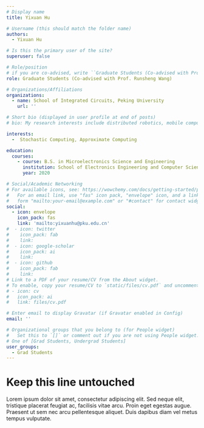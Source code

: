 ```yaml
---
# Display name
title: Yixuan Hu

# Username (this should match the folder name)
authors:
  - Yixuan Hu

# Is this the primary user of the site?
superuser: false

# Role/position
# if you are co-advised, write ``Graduate Students (Co-advised with Prof. XXX)''
role: Graduate Students (Co-advised with Prof. Runsheng Wang)

# Organizations/Affiliations
organizations:
  - name: School of Integrated Circuits, Peking University
    url: ''

# Short bio (displayed in user profile at end of posts)
# bio: My research interests include distributed robotics, mobile computing and programmable matter.

interests:
  -  Stochastic Computing, Approximate Computing

education:
  courses:
    - course: B.S. in Microelectronics Science and Engineering
      institution: School of Electronics Engineering and Computer Science, Peking University
      year: 2020

# Social/Academic Networking
# For available icons, see: https://wowchemy.com/docs/getting-started/page-builder/#icons
#   For an email link, use "fas" icon pack, "envelope" icon, and a link in the
#   form "mailto:your-email@example.com" or "#contact" for contact widget.
social:
  - icon: envelope
    icon_pack: fas
    link: 'mailto:yixuanhu@pku.edu.cn'
#  - icon: twitter
#    icon_pack: fab
#    link: 
#  - icon: google-scholar
#    icon_pack: ai
#    link: 
#  - icon: github
#    icon_pack: fab
#    link: 
# Link to a PDF of your resume/CV from the About widget.
# To enable, copy your resume/CV to `static/files/cv.pdf` and uncomment the lines below.
# - icon: cv
#   icon_pack: ai
#   link: files/cv.pdf

# Enter email to display Gravatar (if Gravatar enabled in Config)
email: ''

# Organizational groups that you belong to (for People widget)
#   Set this to `[]` or comment out if you are not using People widget.
# One of [Grad Students, Undergrad Students]
user_groups:
  - Grad Students
---
```


# Keep this line untouched
Lorem ipsum dolor sit amet, consectetur adipiscing elit. Sed neque elit, tristique placerat feugiat ac, facilisis vitae arcu. Proin eget egestas augue. Praesent ut sem nec arcu pellentesque aliquet. Duis dapibus diam vel metus tempus vulputate. 

